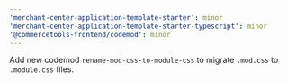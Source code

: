 ```yaml
---
'merchant-center-application-template-starter': minor
'merchant-center-application-template-starter-typescript': minor
'@commercetools-frontend/codemod': minor
---
```


Add new codemod `rename-mod-css-to-module-css` to migrate `.mod.css` to `.module.css` files.
